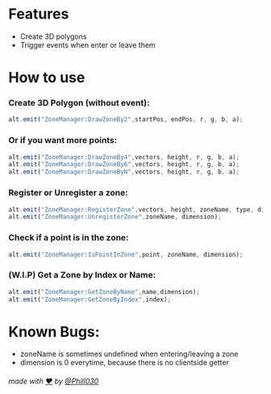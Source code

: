 # Features
* Create 3D polygons
* Trigger events when enter or leave them

# How to use
### Create 3D Polygon (without event):
```js
alt.emit("ZoneManager:DrawZoneBy2",startPos, endPos, r, g, b, a);
```
### Or if you want more points:
```js
alt.emit("ZoneManager:DrawZoneBy4",vectors, height, r, g, b, a);
alt.emit("ZoneManager:DrawZoneBy6",vectors, height, r, g, b, a);
alt.emit("ZoneManager:DrawZoneByN",vectors, height, r, g, b, a);
```

### Register or Unregister a zone:
```js
alt.emit("ZoneManager:RegisterZone",vectors, height, zoneName, type, dimension);
alt.emit("ZoneManager:UnregisterZone",zoneName, dimension);
```

### Check if a point is in the zone:
```js
alt.emit("ZoneManager:IsPointInZone",point, zoneName, dimension);
```

### (W.I.P) Get a Zone by Index or Name:
```js
alt.emit("ZoneManager:GetZoneByName",name,dimension);
alt.emit("ZoneManager:GetZoneByIndex",index);
```

# Known Bugs:
* zoneName is sometimes undefined when entering/leaving a zone
* dimension is 0 everytime, because there is no clientside getter

###### made with [❤](https://www.youtube.com/watch?v=XWFttsqzfcg) by [@Phill030](https://www.youtube.com/watch?v=f0U38Nx4oe4)
